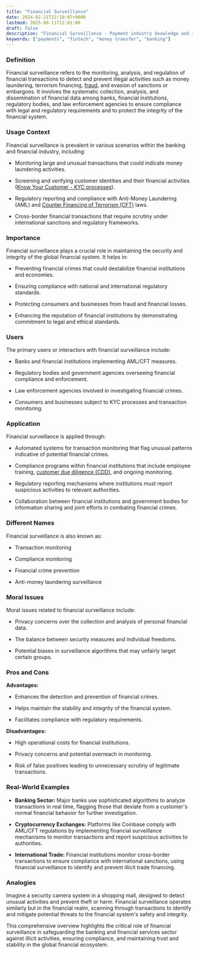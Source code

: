 ```yaml
---
title: "Financial Surveillance"
date: 2024-02-21T22:10:07+0000
lastmod: 2025-08-11T12:01:00
draft: false
description: "Financial Surveillance - Payment industry knowledge and insights"
keywords: ["payments", "fintech", "money transfer", "banking"]
---
```


### Definition

Financial surveillance refers to the monitoring, analysis, and regulation of financial transactions to detect and prevent illegal activities such as money laundering, terrorism financing, [fraud](https://faisalkhanllc.xyz/resources/payments-wiki/f/fraud/), and evasion of sanctions or embargoes. It involves the systematic collection, analysis, and dissemination of financial data among banks, financial institutions, regulatory bodies, and law enforcement agencies to ensure compliance with legal and regulatory requirements and to protect the integrity of the financial system.

### Usage Context

Financial surveillance is prevalent in various scenarios within the banking and financial industry, including:

- Monitoring large and unusual transactions that could indicate money laundering activities.

- Screening and verifying customer identities and their financial activities ([Know Your Customer - KYC processes](https://faisalkhanllc.xyz/resources/payments-wiki/k/know-your-customer-kyc/)).

- Regulatory reporting and compliance with Anti-Money Laundering (AML) and [Counter Financing of Terrorism (CFT)](https://faisalkhanllc.xyz/resources/payments-wiki/c/credit-fund-transfer-cft/) laws.

- Cross-border financial transactions that require scrutiny under international sanctions and regulatory frameworks.

### Importance

Financial surveillance plays a crucial role in maintaining the security and integrity of the global financial system. It helps in:

- Preventing financial crimes that could destabilize financial institutions and economies.

- Ensuring compliance with national and international regulatory standards.

- Protecting consumers and businesses from fraud and financial losses.

- Enhancing the reputation of financial institutions by demonstrating commitment to legal and ethical standards.

### Users

The primary users or interactors with financial surveillance include:

- Banks and financial institutions implementing AML/CFT measures.

- Regulatory bodies and government agencies overseeing financial compliance and enforcement.

- Law enforcement agencies involved in investigating financial crimes.

- Consumers and businesses subject to KYC processes and transaction monitoring.

### Application

Financial surveillance is applied through:

- Automated systems for transaction monitoring that flag unusual patterns indicative of potential financial crimes.

- Compliance programs within financial institutions that include employee training, [customer due diligence (CDD)](https://faisalkhanllc.xyz/resources/payments-wiki/c/customer-due-diligence-cdd/), and ongoing monitoring.

- Regulatory reporting mechanisms where institutions must report suspicious activities to relevant authorities.

- Collaboration between financial institutions and government bodies for information sharing and joint efforts in combating financial crimes.

### Different Names

Financial surveillance is also known as:

- Transaction monitoring

- Compliance monitoring

- Financial crime prevention

- Anti-money laundering surveillance

### Moral Issues

Moral issues related to financial surveillance include:

- Privacy concerns over the collection and analysis of personal financial data.

- The balance between security measures and individual freedoms.

- Potential biases in surveillance algorithms that may unfairly target certain groups.

### Pros and Cons

**Advantages:**

- Enhances the detection and prevention of financial crimes.

- Helps maintain the stability and integrity of the financial system.

- Facilitates compliance with regulatory requirements.

**Disadvantages:**

- High operational costs for financial institutions.

- Privacy concerns and potential overreach in monitoring.

- Risk of false positives leading to unnecessary scrutiny of legitimate transactions.

### Real-World Examples

- **Banking Sector:** Major banks use sophisticated algorithms to analyze transactions in real time, flagging those that deviate from a customer's normal financial behavior for further investigation.

- **Cryptocurrency Exchanges:** Platforms like Coinbase comply with AML/CFT regulations by implementing financial surveillance mechanisms to monitor transactions and report suspicious activities to authorities.

- **International Trade:** Financial institutions monitor cross-border transactions to ensure compliance with international sanctions, using financial surveillance to identify and prevent illicit trade financing.

### Analogies

Imagine a security camera system in a shopping mall, designed to detect unusual activities and prevent theft or harm. Financial surveillance operates similarly but in the financial realm, scanning through transactions to identify and mitigate potential threats to the financial system's safety and integrity.

This comprehensive overview highlights the critical role of financial surveillance in safeguarding the banking and financial services sector against illicit activities, ensuring compliance, and maintaining trust and stability in the global financial ecosystem.